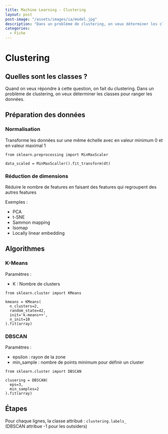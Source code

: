 ```yaml
---
title: Machine Learning - Clustering
layout: post  
post-image: "/assets/images/ia/model.jpg"  
description: "Dans un problème de clustering, on veux déterminer les classes pour ranger les données"  
categories:
  - Fiche
---
```


# Clustering

## Quelles sont les classes ?

Quand on veux répondre à cette question, on fait du clustering.
Dans un problème de clustering, on veux déterminer les classes pour ranger les données.

## Préparation des données

### Normalisation
Transforme les données sur une même échelle avec en valeur minimum 0 et en valeur maximal 1
``` 
from sklearn.preprocessing import MinMaxScaler

data_scaled = MinMaxScaller().fit_transform(dt)
```

### Réduction de dimensions
Réduire le nombre de features en faisant des features qui regroupent des autres features

Exemples :
- PCA
- t-SNE
- Sammon mapping
- Isomap
- Locally linear embedding

## Algorithmes

### K-Means

Paramètres :
- K : Nombre de clusters

```
from sklearn.cluster import KMeans

kmeans = KMeans(
  n_clusters=2,
  random_state=42,
  init='k-means++',
  n_init=10
).fit(array)
```

### DBSCAN

Paramètres :
- epsilon : rayon de la zone
- min_sample : nombre de points minimum pour définir un cluster

```
from sklearn.cluster import DBSCAN

clusering = DBSCAN(
  eps=3,
  min_samples=2
).fit(array)
```

## Étapes

Pour chaque lignes, la classe attribué : `clustering.labels_`  
(DBSCAN attribue -1 pour les outsiders)